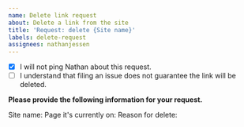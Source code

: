 ```yaml
---
name: Delete link request
about: Delete a link from the site
title: 'Request: delete {Site name}'
labels: delete-request
assignees: nathanjessen
---
```


- [X] I will not ping Nathan about this request.
- [ ] I understand that filing an issue does not guarantee the link will be deleted.

**Please provide the following information for your request.**

Site name: 
Page it's currently on: 
Reason for delete: 
